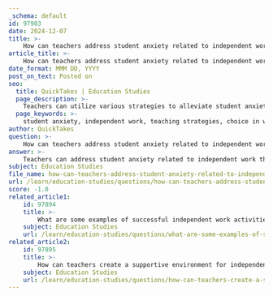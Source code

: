 ```yaml
---
_schema: default
id: 97903
date: 2024-12-07
title: >-
    How can teachers address student anxiety related to independent work?
article_title: >-
    How can teachers address student anxiety related to independent work?
date_format: MMM DD, YYYY
post_on_text: Posted on
seo:
  title: QuickTakes | Education Studies
  page_description: >-
    Teachers can utilize various strategies to alleviate student anxiety related to independent work, including providing choice in work environment, clear objectives, self-evaluation, goal setting, group study, structured practice, feedback, creating a supportive classroom, and teaching coping strategies.
  page_keywords: >-
    student anxiety, independent work, teaching strategies, choice in work environment, clear learning objectives, self-reflection, goal setting, group study, structured independent practice, feedback and support, supportive environment, coping strategies
author: QuickTakes
question: >-
    How can teachers address student anxiety related to independent work?
answer: >-
    Teachers can address student anxiety related to independent work through several effective strategies:\n\n1. **Choice in Work Environment**: Allowing students to choose whether they want to work independently or in a group can significantly reduce anxiety, especially for introverted or highly sensitive students. This flexibility helps them feel more comfortable and in control of their learning environment.\n\n2. **Clear Learning Objectives**: Explicitly discussing learning objectives and modeling how to formulate questions based on these objectives can help students understand the purpose of their tasks, reducing uncertainty and anxiety (Osueke et al., 2018).\n\n3. **Self-Reflection and Self-Evaluation**: Encouraging students to retake past quizzes and reflect on their performance can help them gain confidence in their abilities (Walck-Shannon et al., 2019). Teaching self-evaluation skills allows students to assess their own work, fostering a sense of ownership and reducing anxiety about performance.\n\n4. **Goal Setting and Monitoring**: Guiding students toward self-regulated learning, where they set personal goals and monitor their progress, can empower them and reduce feelings of helplessness (Sebesta and Bray Speth, 2017).\n\n5. **Group Study and Peer Support**: Encouraging group study sessions can help students clarify concepts with peers, which can alleviate anxiety associated with independent work (Kritzinger et al., 2018). This collaborative approach can also foster a sense of community and support.\n\n6. **Structured Independent Practice**: Providing structured independent practice after direct instruction can help students feel more prepared and less anxious about working alone. This approach allows them to apply what they have learned in a supportive environment.\n\n7. **Feedback and Support**: Regular, specific feedback is crucial. Providing one-on-one meetings for feedback can help students feel valued and supported, allowing them to ask questions and express concerns in a safe space (Timperley and Hattie). Feedback should be constructive and timely to maximize its effectiveness.\n\n8. **Creating a Supportive Environment**: Schools should strive to create environments where all students feel cared for and supported. Classroom management approaches that strengthen school connectedness can help students feel more secure and less anxious.\n\n9. **Teaching Coping Strategies**: Implementing programs like the Zones of Regulation can provide students with concrete strategies to manage their emotions and anxiety. Teaching coping mechanisms is essential for helping students navigate their feelings during independent work.\n\nBy integrating these strategies, teachers can create a more supportive and less anxiety-inducing environment for students during independent work, ultimately enhancing their learning experience and academic success.
subject: Education Studies
file_name: how-can-teachers-address-student-anxiety-related-to-independent-work.md
url: /learn/education-studies/questions/how-can-teachers-address-student-anxiety-related-to-independent-work
score: -1.0
related_article1:
    id: 97894
    title: >-
        What are some examples of successful independent work activities?
    subject: Education Studies
    url: /learn/education-studies/questions/what-are-some-examples-of-successful-independent-work-activities
related_article2:
    id: 97895
    title: >-
        How can teachers create a supportive environment for independent work?
    subject: Education Studies
    url: /learn/education-studies/questions/how-can-teachers-create-a-supportive-environment-for-independent-work
---
```


&nbsp;